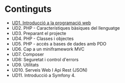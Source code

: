 # Continguts

* [UD1. Introducció a la programació web](UD01/index.html)
* UD2. PHP - Característiques bàsiques del llenguatge	
* UD3. Preparant el projecte
* UD4. PHP - Classes i objectes
* UD5. PHP - accés a bases de dades amb PDO
* UD6. Cap a un miniframework MVC
* UD7. Composer	
* UD8: Seguretat i control d'errors
* UD9. Utilitats
* UD10. Serveis Web I Api Rest (JSON)
* UD11. Introducció a Symfony 4.
